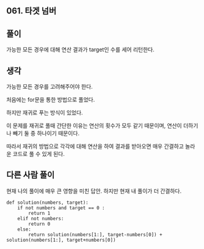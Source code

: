 ## 061. 타겟 넘버

## 풀이

가능한 모든 경우에 대해 연산 결과가 target인 수를 세어 리턴한다.

## 생각

가능한 모든 경우를 고려해주어야 한다.

처음에는 for문을 통한 방법으로 풀었다.

하지만 재귀로 푸는 방식이 있었다.

이 문제를 재귀로 풀때 간단한 이유는 연산의 횟수가 모두 같기 때문이며, 연산이 더하기나 빼기 둘 중 하나이기 때문이다.

따라서 재귀의 방법으로 각각에 대해 연산을 하여 결과를 받아오면 매우 간결하고 놀라운 코드로 풀 수 있게 된다.

## 다른 사람 풀이
현재 나의 풀이에 매우 큰 영향을 미친 답안.
하지만 현재 내 풀이가 더 간결하다.

```
def solution(numbers, target):
    if not numbers and target == 0 :
        return 1
    elif not numbers:
        return 0
    else:
        return solution(numbers[1:], target-numbers[0]) + solution(numbers[1:], target+numbers[0])
```
